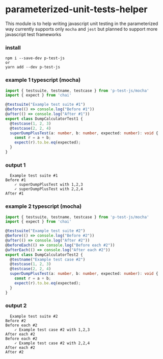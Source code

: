 # parameterized-unit-tests-helper
This module is to help writing javascript unit testing
in the parameterized way
currently supports only `mocha` and `jest` but planned to support more javascript test frameworks

### install
```
npm i --save-dev p-test-js
or
yarn add --dev p-test-js
```

### example 1 typescript (mocha)
```ts
import { testsuite, testname, testcase } from 'p-test-js/mocha'
import { expect } from 'chai'

@testsuite("Example test suite #1")
@before(() => console.log("Before #1"))
@after(() => console.log("After #1"))
export class DumpCalculatorTest1 {
  @testcase(1, 2, 3)
  @testcase(2, 2, 4)
  superDumpPlusTest(a: number, b: number, expected: number): void {
    const r = a + b;
    expect(r).to.be.eq(expected);
  }
}
```

### output 1
```
  Example test suite #1
Before #1
    ✓ superDumpPlusTest with 1,2,3
    ✓ superDumpPlusTest with 2,2,4
After #1
```

### example 2 typescript (mocha)
```ts
import { testsuite, testname, testcase } from 'p-test-js/mocha'
import { expect } from 'chai'

@testsuite("Example test suite #2")
@before(() => console.log("Before #2"))
@after(() => console.log("After #2"))
@beforeEach(() => console.log("Before each #2"))
@afterEach(() => console.log("After each #2"))
export class DumpCalculatorTest2 {
  @testname("Example test case #2")
  @testcase(1, 2, 3)
  @testcase(2, 2, 4)
  superDumpPlusTest(a: number, b: number, expected: number): void {
    const r = a + b;
    expect(r).to.be.eq(expected);
  }
}
```

### output 2
```
  Example test suite #2
Before #2
Before each #2
    ✓ Example test case #2 with 1,2,3
After each #2
Before each #2
    ✓ Example test case #2 with 2,2,4
After each #2
After #2
```
